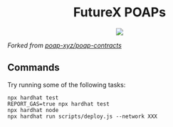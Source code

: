 <div align="center">
  <h1>FutureX POAPs</h1>
  <p>
    <a href="https://github.com/futurex-dev/FutureX-POAPs/actions?query=workflow%3Atest">
      <img src="https://github.com/futurex-dev/FutureX-POAPs/actions/workflows/main.yml/badge.svg">
    </a>
  </p>
</div>

*Forked from [poap-xyz/poap-contracts](https://github.com/poap-xyz/poap-contracts)*

## Commands  

Try running some of the following tasks:

```shell
npx hardhat test
REPORT_GAS=true npx hardhat test
npx hardhat node
npx hardhat run scripts/deploy.js --network XXX
```
